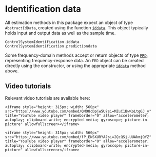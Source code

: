 # Identification data

All estimation methods in this package expect an object of type `AbstractIdData`, created using the function [`iddata`](@ref). This object typically holds input and output data as well as the sample time. 

```@docs
ControlSystemIdentification.iddata
ControlSystemIdentification.predictiondata
```

Some frequency-domain methods accept or return objects of type [`FRD`](@ref), representing frequency-response data. An `FRD` object can be created directly using the constructor, or using the appropriate [`iddata`](@ref) method above.


## Video tutorials

Relevant video tutorials are available here:


```@raw html
<iframe style="height: 315px; width: 560px" src="https://www.youtube.com/embed/QMO8cDpjw5U?si=MZuC1BwKoLtgGJ_y" title="YouTube video player" frameborder="0" allow="accelerometer; autoplay; clipboard-write; encrypted-media; gyroscope; picture-in-picture" allowfullscreen></iframe>
```

```@raw html
<iframe style="height: 315px; width: 560px" src="https://www.youtube.com/embed/fP_ENSXURYA?si=2QcQSj-UUAkmjQYZ" title="YouTube video player" frameborder="0" allow="accelerometer; autoplay; clipboard-write; encrypted-media; gyroscope; picture-in-picture" allowfullscreen></iframe>
```